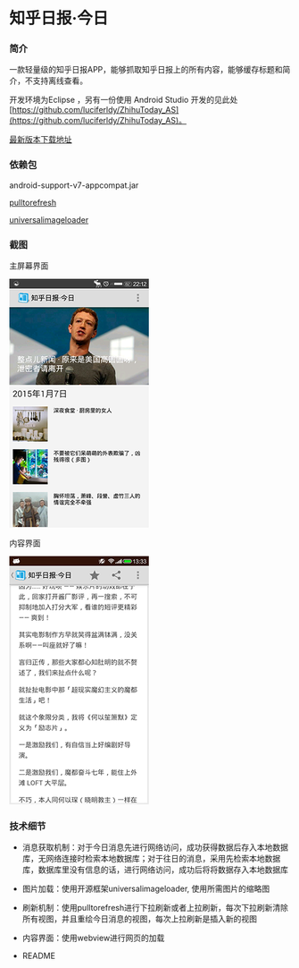 知乎日报·今日
==========

### 简介

一款轻量级的知乎日报APP，能够抓取知乎日报上的所有内容，能够缓存标题和简介，不支持离线查看。

开发环境为Eclipse ，另有一份使用 Android Studio 开发的见此处 [https://github.com/luciferldy/ZhihuToday_AS](https://github.com/luciferldy/ZhihuToday_AS)。

[最新版本下载地址](https://gitcafe.com/MaybeMercy/AppLibrary/raw/master/zhihupocket.apk)

### 依赖包

android-support-v7-appcompat.jar

[pulltorefresh](https://github.com/chrisbanes/Android-PullToRefresh)

[universalimageloader](https://github.com/nostra13/Android-Universal-Image-Loader)

### 截图

主屏幕界面
 
![main](screen_shot/zhihu.PNG "主屏幕")

内容界面

![detail](screen_shot/detail.png "详细")

### 技术细节

* 消息获取机制：对于今日消息先进行网络访问，成功获得数据后存入本地数据库，无网络连接时检索本地数据库；对于往日的消息，采用先检索本地数据库，数据库里没有信息的话，进行网络访问，成功后将将数据存入本地数据库

* 图片加载：使用开源框架universalimageloader, 使用所需图片的缩略图

* 刷新机制：使用pulltorefresh进行下拉刷新或者上拉刷新，每次下拉刷新清除所有视图，并且重绘今日消息的视图，每次上拉刷新是插入新的视图

* 内容界面：使用webview进行网页的加载

* README
